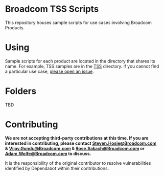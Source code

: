 # Broadcom TSS Scripts
This repository houses sample scripts for use cases involving Broadcom Products.

# Using
Sample scripts for each product are located in the directory that shares its name. For example, TSS samples are in the [TSS](TSS) directory. If you cannot find a particular use case, [please open an issue](https://github.com/BroadcomMFD/broadcom-product-scripts/issues/new).

# Folders
TBD

# Contributing
**We are not accepting third-party contributions at this time. If you are interested in contributing, please contact Steven.Hosie@Broadcom.com & Vijay.Gundu@Broadcom.com & Rose.Sakach@Broadcom.com or Adam.Wolfe@Broadcom.com to discuss.**

It is the responsibility of the original contributor to resolve vulnerabilities identified by Dependabot within their contributions.
